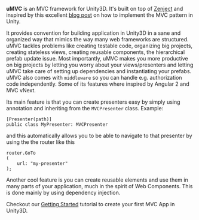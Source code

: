 **uMVC** is an MVC framework for Unity3D. It's built on top of [Zenject](https://github.com/modesttree/Zenject) and inspired by this excellent [blog post](http://engineering.socialpoint.es/MVC-pattern-unity3d-ui.html) on how to implement the MVC pattern in Unity.

It provides convention for building application in Unity3D in a sane and organized way that mimics the way many web frameworks are structured. uMVC tackles problems like creating testable code, organizing big projects, creating stateless views, creating reusable components, the hierarchical prefab update issue. Most importantly, uMVC makes you more productive on big projects by letting you worry about your views/presenters and letting uMVC take care of setting up dependencies and instantiating your prefabs. 
uMVC also comes with `middleware` so you can handle e.g. authorization code independently. Some of its features where inspired by Angular 2 and MVC vNext.

Its main feature is that you can create presenters easy by simply using annotation and inheriting from the `MVCPresenter` class. Example:

```
[Presenter(path)]
public class MyPresenter: MVCPresenter
```

and this automatically allows you to be able to navigate to that presenter by using the the router like this

```
router.GoTo
(
    url: "my-presenter"
);
```

Another cool feature is you can create reusable elements and use them in many parts of your application, much in the spirit of Web Components. This is done mainly by using dependency injection.

Checkout our [Getting Started](https://github.com/cgarciae/umvc/wiki/Getting-Started) tutorial to create your first MVC App in Unity3D.
